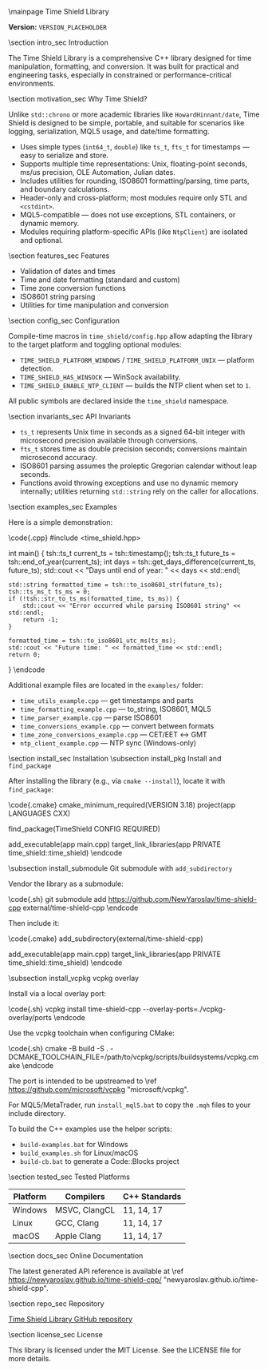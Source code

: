 \mainpage Time Shield Library

**Version:** `VERSION_PLACEHOLDER`

\section intro_sec Introduction

The Time Shield Library is a comprehensive C++ library designed for time manipulation, formatting, and conversion.
It was built for practical and engineering tasks, especially in constrained or performance-critical environments.

\section motivation_sec Why Time Shield?

Unlike `std::chrono` or more academic libraries like `HowardHinnant/date`, Time Shield is designed to be simple,
portable, and suitable for scenarios like logging, serialization, MQL5 usage, and date/time formatting.

- Uses simple types (`int64_t`, `double`) like `ts_t`, `fts_t` for timestamps — easy to serialize and store.
- Supports multiple time representations: Unix, floating-point seconds, ms/us precision, OLE Automation, Julian dates.
- Includes utilities for rounding, ISO8601 formatting/parsing, time parts, and boundary calculations.
- Header-only and cross-platform; most modules require only STL and `<cstdint>`.
- MQL5-compatible — does not use exceptions, STL containers, or dynamic memory.
- Modules requiring platform-specific APIs (like `NtpClient`) are isolated and optional.

\section features_sec Features

- Validation of dates and times
- Time and date formatting (standard and custom)
- Time zone conversion functions
- ISO8601 string parsing
- Utilities for time manipulation and conversion

\section config_sec Configuration

Compile-time macros in `time_shield/config.hpp` allow adapting the library to
the target platform and toggling optional modules:

- `TIME_SHIELD_PLATFORM_WINDOWS` / `TIME_SHIELD_PLATFORM_UNIX` — platform
  detection.
- `TIME_SHIELD_HAS_WINSOCK` — WinSock availability.
- `TIME_SHIELD_ENABLE_NTP_CLIENT` — builds the NTP client when set to `1`.

All public symbols are declared inside the `time_shield` namespace.

\section invariants_sec API Invariants

- `ts_t` represents Unix time in seconds as a signed 64-bit integer with
  microsecond precision available through conversions.
- `fts_t` stores time as double precision seconds; conversions maintain
  microsecond accuracy.
- ISO8601 parsing assumes the proleptic Gregorian calendar without leap seconds.
- Functions avoid throwing exceptions and use no dynamic memory internally;
  utilities returning `std::string` rely on the caller for allocations.

\section examples_sec Examples

Here is a simple demonstration:

\code{.cpp}
#include <time_shield.hpp>

int main() {
    tsh::ts_t current_ts = tsh::timestamp();
    tsh::ts_t future_ts = tsh::end_of_year(current_ts);
    int days = tsh::get_days_difference(current_ts, future_ts);
    std::cout << "Days until end of year: " << days << std::endl;

    std::string formatted_time = tsh::to_iso8601_str(future_ts);
    tsh::ts_ms_t ts_ms = 0;
    if (!tsh::str_to_ts_ms(formatted_time, ts_ms)) {
        std::cout << "Error occurred while parsing ISO8601 string" << std::endl;
        return -1;
    }

    formatted_time = tsh::to_iso8601_utc_ms(ts_ms);
    std::cout << "Future time: " << formatted_time << std::endl;
    return 0;
}
\endcode

Additional example files are located in the `examples/` folder:

- `time_utils_example.cpp` — get timestamps and parts
- `time_formatting_example.cpp` — to_string, ISO8601, MQL5
- `time_parser_example.cpp` — parse ISO8601
- `time_conversions_example.cpp` — convert between formats
- `time_zone_conversions_example.cpp` — CET/EET ↔ GMT
- `ntp_client_example.cpp` — NTP sync (Windows-only)

\section install_sec Installation
\subsection install_pkg Install and `find_package`

After installing the library (e.g., via `cmake --install`), locate it with
`find_package`:

\code{.cmake}
cmake_minimum_required(VERSION 3.18)
project(app LANGUAGES CXX)

find_package(TimeShield CONFIG REQUIRED)

add_executable(app main.cpp)
target_link_libraries(app PRIVATE time_shield::time_shield)
\endcode

\subsection install_submodule Git submodule with `add_subdirectory`

Vendor the library as a submodule:

\code{.sh}
git submodule add https://github.com/NewYaroslav/time-shield-cpp external/time-shield-cpp
\endcode

Then include it:

\code{.cmake}
add_subdirectory(external/time-shield-cpp)

add_executable(app main.cpp)
target_link_libraries(app PRIVATE time_shield::time_shield)
\endcode

\subsection install_vcpkg vcpkg overlay

Install via a local overlay port:

\code{.sh}
vcpkg install time-shield-cpp --overlay-ports=./vcpkg-overlay/ports
\endcode

Use the vcpkg toolchain when configuring CMake:

\code{.sh}
cmake -B build -S . -DCMAKE_TOOLCHAIN_FILE=/path/to/vcpkg/scripts/buildsystems/vcpkg.cmake
\endcode

The port is intended to be upstreamed to
\ref https://github.com/microsoft/vcpkg "microsoft/vcpkg".

For MQL5/MetaTrader, run `install_mql5.bat` to copy the `.mqh` files to your
include directory.

To build the C++ examples use the helper scripts:

- `build-examples.bat` for Windows
- `build_examples.sh` for Linux/macOS
- `build-cb.bat` to generate a Code::Blocks project

\section tested_sec Tested Platforms

| Platform | Compilers   | C++ Standards |
|----------|-------------|---------------|
| Windows  | MSVC, ClangCL | 11, 14, 17 |
| Linux    | GCC, Clang  | 11, 14, 17 |
| macOS    | Apple Clang | 11, 14, 17 |

\section docs_sec Online Documentation

The latest generated API reference is available at
\ref https://newyaroslav.github.io/time-shield-cpp/ "newyaroslav.github.io/time-shield-cpp".

\section repo_sec Repository

[Time Shield Library GitHub repository](https://github.com/NewYaroslav/time-shield-cpp)

\section license_sec License

This library is licensed under the MIT License. See the LICENSE file for more details.
